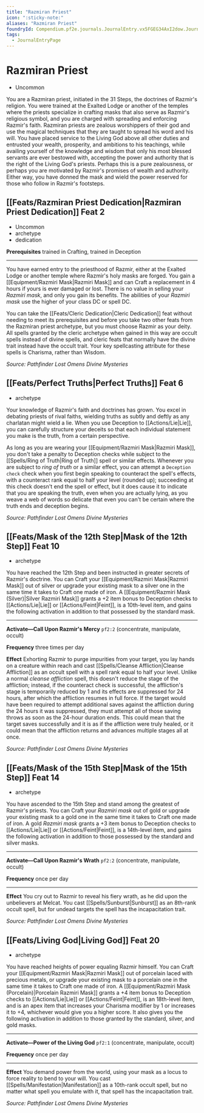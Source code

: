```yaml
---
title: "Razmiran Priest"
icon: ":sticky-note:"
aliases: "Razmiran Priest"
foundryId: Compendium.pf2e.journals.JournalEntry.vx5FGEG34AxI2dow.JournalEntryPage.Jfe0vnhKyyxOGMdl
tags:
  - JournalEntryPage
---
```


# Razmiran Priest
*   Uncommon

You are a Razmiran priest, initiated in the 31 Steps, the doctrines of Razmir's religion. You were trained at the Exalted Lodge or another of the temples where the priests specialize in crafting masks that also serve as Razmir's religious symbol, and you are charged with spreading and enforcing Razmir's faith. Razmiran priests are zealous worshippers of their god and use the magical techniques that they are taught to spread his word and his will. You have placed service to the Living God above all other duties and entrusted your wealth, prosperity, and ambitions to his teachings, while availing yourself of the knowledge and wisdom that only his most blessed servants are ever bestowed with, accepting the power and authority that is the right of the Living God's priests. Perhaps this is a pure zealousness, or perhaps you are motivated by Razmir's promises of wealth and authority. Either way, you have donned the mask and wield the power reserved for those who follow in Razmir's footsteps.

## [[Feats/Razmiran Priest Dedication|Razmiran Priest Dedication]] Feat 2

*   Uncommon
*   archetype
*   dedication

**Prerequisites** trained in Crafting, trained in Deception

* * *

You have earned entry to the priesthood of Razmir, either at the Exalted Lodge or another temple where Razmir's holy masks are forged. You gain a [[Equipment/Razmiri Mask|Razmiri Mask]] and can Craft a replacement in 4 hours if yours is ever damaged or lost. There is no value in selling your _Razmiri mask_, and only you gain its benefits. The abilities of your _Razmiri mask_ use the higher of your class DC or spell DC.

You can take the [[Feats/Cleric Dedication|Cleric Dedication]] feat without needing to meet its prerequisites and before you take two other feats from the Razmiran priest archetype, but you must choose Razmir as your deity. All spells granted by the cleric archetype when gained in this way are occult spells instead of divine spells, and cleric feats that normally have the divine trait instead have the occult trait. Your key spellcasting attribute for these spells is Charisma, rather than Wisdom.

_Source: Pathfinder Lost Omens Divine Mysteries_

## [[Feats/Perfect Truths|Perfect Truths]] Feat 6

*   archetype

Your knowledge of Razmir's faith and doctrines has grown. You excel in debating priests of rival faiths, wielding truths as subtly and deftly as any charlatan might wield a lie. When you use Deception to [[Actions/Lie|Lie]], you can carefully structure your deceits so that each individual statement you make is the truth, from a certain perspective.

As long as you are wearing your [[Equipment/Razmiri Mask|Razmiri Mask]], you don't take a penalty to Deception checks while subject to the [[Spells/Ring of Truth|Ring of Truth]] spell or similar effects. Whenever you are subject to _ring of truth_ or a similar effect, you can attempt a `Deception check` check when you first begin speaking to counteract the spell's effects, with a counteract rank equal to half your level (rounded up); succeeding at this check doesn't end the spell or effect, but it does cause it to indicate that you are speaking the truth, even when you are actually lying, as you weave a web of words so delicate that even you can't be certain where the truth ends and deception begins.

_Source: Pathfinder Lost Omens Divine Mysteries_

## [[Feats/Mask of the 12th Step|Mask of the 12th Step]] Feat 10

*   archetype

You have reached the 12th Step and been instructed in greater secrets of Razmir's doctrine. You can Craft your [[Equipment/Razmiri Mask|Razmiri Mask]] out of silver or upgrade your existing mask to a silver one in the same time it takes to Craft one made of iron. A [[Equipment/Razmiri Mask (Silver)|Silver Razmiri Mask]] grants a +2 item bonus to Deception checks to [[Actions/Lie|Lie]] or [[Actions/Feint|Feint]], is a 10th-level item, and gains the following activation in addition to that possessed by the standard mask.

* * *

**Activate—Call Upon Razmir's Mercy** `pf2:2` (concentrate, manipulate, occult)

**Frequency** three times per day

**Effect** Exhorting Razmir to purge impurities from your target, you lay hands on a creature within reach and cast [[Spells/Cleanse Affliction|Cleanse Affliction]] as an occult spell with a spell rank equal to half your level. Unlike a normal _cleanse affliction_ spell, this doesn't reduce the stage of the affliction; instead, if the counteract check is successful, the affliction's stage is temporarily reduced by 1 and its effects are suppressed for 24 hours, after which the affliction resumes in full force. If the target would have been required to attempt additional saves against the affliction during the 24 hours it was suppressed, they must attempt all of those saving throws as soon as the 24-hour duration ends. This could mean that the target saves successfully and it is as if the affliction were truly healed, or it could mean that the affliction returns and advances multiple stages all at once.

_Source: Pathfinder Lost Omens Divine Mysteries_

## [[Feats/Mask of the 15th Step|Mask of the 15th Step]] Feat 14

*   archetype

You have ascended to the 15th Step and stand among the greatest of Razmir's priests. You can Craft your _Razmiri mask_ out of gold or upgrade your existing mask to a gold one in the same time it takes to Craft one made of iron. A gold _Razmiri mask_ grants a +3 item bonus to Deception checks to [[Actions/Lie|Lie]] or [[Actions/Feint|Feint]], is a 14th-level item, and gains the following activation in addition to those possessed by the standard and silver masks.

* * *

**Activate—Call Upon Razmir's Wrath** `pf2:2` (concentrate, manipulate, occult)

**Frequency** once per day

* * *

**Effect** You cry out to Razmir to reveal his fiery wrath, as he did upon the unbelievers at Melcat. You cast [[Spells/Sunburst|Sunburst]] as an 8th-rank occult spell, but for undead targets the spell has the incapacitation trait.

_Source: Pathfinder Lost Omens Divine Mysteries_

## [[Feats/Living God|Living God]] Feat 20

*   archetype

You have reached heights of power equaling Razmir himself. You can Craft your [[Equipment/Razmiri Mask|Razmiri Mask]] out of porcelain laced with precious metals, or upgrade your existing mask to a porcelain one in the same time it takes to Craft one made of iron. A [[Equipment/Razmiri Mask (Porcelain)|Porcelain Razmiri Mask]] grants a +4 item bonus to Deception checks to [[Actions/Lie|Lie]] or [[Actions/Feint|Feint]], is an 18th-level item, and is an apex item that increases your Charisma modifier by 1 or increases it to +4, whichever would give you a higher score. It also gives you the following activation in addition to those granted by the standard, silver, and gold masks.

* * *

**Activate—Power of the Living God** `pf2:1` (concentrate, manipulate, occult)

**Frequency** once per day

* * *

**Effect** You demand power from the world, using your mask as a locus to force reality to bend to your will. You cast [[Spells/Manifestation|Manifestation]] as a 10th-rank occult spell, but no matter what spell you emulate with it, that spell has the incapacitation trait.

_Source: Pathfinder Lost Omens Divine Mysteries_